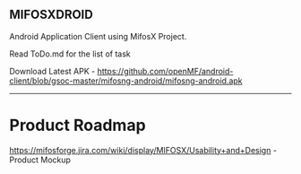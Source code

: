 MIFOSXDROID
---------------------------------------------

Android Application Client using MifosX Project.

Read ToDo.md for the list of task

Download Latest APK - https://github.com/openMF/android-client/blob/gsoc-master/mifosng-android/mifosng-android.apk

----------------------------------------------

Product Roadmap
====

https://mifosforge.jira.com/wiki/display/MIFOSX/Usability+and+Design - Product Mockup
